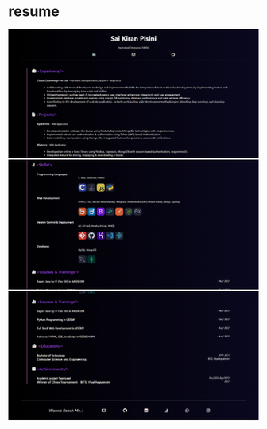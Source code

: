 # resume
![Alt text](https://github.com/SK526254/resume/blob/842dd2fb7ce42029a850f9b5d64a16fd85100f9c/public/Screenshot%202023-10-24%20213851.png)
![Alt text](https://github.com/SK526254/resume/blob/842dd2fb7ce42029a850f9b5d64a16fd85100f9c/public/Screenshot%202023-10-24%20214013.png)
![Alt text](https://github.com/SK526254/resume/blob/842dd2fb7ce42029a850f9b5d64a16fd85100f9c/public/Screenshot%202023-10-24%20214028.png)
